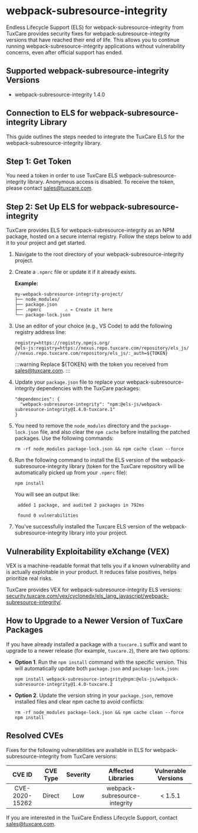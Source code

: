 # webpack-subresource-integrity

Endless Lifecycle Support (ELS) for webpack-subresource-integrity from TuxCare provides security fixes for webpack-subresource-integrity versions that have reached their end of life. This allows you to continue running webpack-subresource-integrity applications without vulnerability concerns, even after official support has ended.

## Supported webpack-subresource-integrity Versions

* webpack-subresource-integrity 1.4.0

## Connection to ELS for webpack-subresource-integrity Library

This guide outlines the steps needed to integrate the TuxCare ELS for the webpack-subresource-integrity library.

## Step 1: Get Token

You need a token in order to use TuxCare ELS webpack-subresource-integrity library. Anonymous access is disabled. To receive the token, please contact [sales@tuxcare.com](mailto:sales@tuxcare.com).

## Step 2: Set Up ELS for webpack-subresource-integrity

TuxCare provides ELS for webpack-subresource-integrity as an NPM package, hosted on a secure internal registry. Follow the steps below to add it to your project and get started.

1. Navigate to the root directory of your webpack-subresource-integrity project.
2. Create a `.npmrc` file or update it if it already exists.

   **Example:**

   ```text
   my-webpack-subresource-integrity-project/
   ├── node_modules/
   ├── package.json
   ├── .npmrc         ⚠️ ← Create it here
   └── package-lock.json
   ```

3. Use an editor of your choice (e.g., VS Code) to add the following registry address line:

   <CodeWithCopy>

   ```text
   registry=https://registry.npmjs.org/
   @els-js:registry=https://nexus.repo.tuxcare.com/repository/els_js/
   //nexus.repo.tuxcare.com/repository/els_js/:_auth=${TOKEN}
   ```

   </CodeWithCopy>

   :::warning
   Replace ${TOKEN} with the token you received from [sales@tuxcare.com](mailto:sales@tuxcare.com).
   :::

4. Update your `package.json` file to replace your webpack-subresource-integrity dependencies with the TuxCare packages:

   <CodeWithCopy>

   ```text
   "dependencies": {
     "webpack-subresource-integrity": "npm:@els-js/webpack-subresource-integrity@1.4.0-tuxcare.1"
   }
   ```

   </CodeWithCopy>

5. You need to remove the `node_modules` directory and the `package-lock.json` file, and also clear the `npm cache` before installing the patched packages. Use the following commands:
   
   <CodeWithCopy>

   ```text
   rm -rf node_modules package-lock.json && npm cache clean --force
   ```

   </CodeWithCopy>

6. Run the following command to install the ELS version of the webpack-subresource-integrity library (token for the TuxCare repository will be automatically picked up from your `.npmrc` file):

   <CodeWithCopy>

   ```text
   npm install
   ```

   </CodeWithCopy>

   You will see an output like:

   ```text
    added 1 package, and audited 2 packages in 792ms
    
    found 0 vulnerabilities
   ```

7. You've successfully installed the Tuxcare ELS version of the webpack-subresource-integrity library into your project.

## Vulnerability Exploitability eXchange (VEX) 

VEX is a machine-readable format that tells you if a known vulnerability and is actually exploitable in your product. It reduces false positives, helps prioritize real risks.

TuxCare provides VEX for webpack-subresource-integrity ELS versions: [security.tuxcare.com/vex/cyclonedx/els_lang_javascript/webpack-subresource-integrity/](https://security.tuxcare.com/vex/cyclonedx/els_lang_javascript/webpack-subresource-integrity/).

## How to Upgrade to a Newer Version of TuxCare Packages

If you have already installed a package with a `tuxcare.1` suffix and want to upgrade to a newer release (for example, `tuxcare.2`), there are two options:

* **Option 1**. Run the `npm install` command with the specific version. This will automatically update both `package.json` and `package-lock.json`:

  <CodeWithCopy>

  ```text
  npm install webpack-subresource-integrity@npm:@els-js/webpack-subresource-integrity@1.4.0-tuxcare.2
  ```

  </CodeWithCopy>

* **Option 2**. Update the version string in your `package.json`, remove installed files and clear npm cache to avoid conflicts:

  <CodeWithCopy>

  ```text
  rm -rf node_modules package-lock.json && npm cache clean --force
  npm install
  ```

  </CodeWithCopy>

## Resolved CVEs

Fixes for the following vulnerabilities are available in ELS for webpack-subresource-integrity from TuxCare versions:

| CVE ID         | CVE Type | Severity | Affected Libraries | Vulnerable Versions |
| :------------: | :------: |:--------:|:------------------:| :----------------: |
| CVE-2020-15262 | Direct   | Low      | webpack-subresource-integrity | < 1.5.1            |

If you are interested in the TuxCare Endless Lifecycle Support, contact [sales@tuxcare.com](mailto:sales@tuxcare.com).

